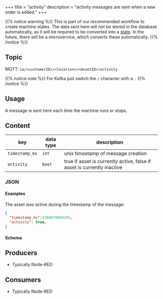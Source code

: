 +++
title = "activity"
description = "activity messages are sent when a new order is added."
+++

{{% notice warning %}}
This is part of our recommended workflow to create machine states. The data sent here will not be stored in the database automatically, as it will be required to be converted into a [state](/docs/architecture/datamodel/states). In the future, there will be a microservice, which converts these automatically.
{{% /notice %}}

## Topic

MQTT: ``ia/<customerID>/<location>/<AssetID>/activity``

{{% notice note %}}
For Kafka just switch the `/` character with a `.`
{{% /notice %}}

## Usage

A message is sent here each time the machine runs or stops. 
## Content

| key            | data type | description                                                             |
|----------------|-----------|-------------------------------------------------------------------------|
| `timestamp_ms` | `int`     | unix timestamp of message creation                                      |
| `activity`     | `bool`    | true if asset is currently active, false if asset is currently inactive |

### JSON

#### Examples

The asset was active during the timestamp of the message:
```json
{
  "timestamp_ms":1588879689394,
  "activity": true,
}
```



#### Schema
<!---
```json
{
    "$schema": "http://json-schema.org/draft/2019-09/schema",
    "$id": "https://learn.umh.app/content/docs/datamodel/messages/addOrder.json",
    "type": "object",
    "default": {},
    "title": "Root Schema",
    "required": [
        "product_id",
        "order_id",
        "target_units"
    ],
    "properties": {
        "product_id": {
            "type": "string",
            "default": "",
            "title": "The product id to be produced",
            "examples": [
                "test",
                "Beierlinger 30x15"
            ]
        },
        "order_id": {
            "type": "string",
            "default": "",
            "title": "The order id of the order",
            "examples": [
                "test_order",
                "HA16/4889"
            ]
        },
        "target_units": {
            "type": "integer",
            "default": 0,
            "minimum": 0,
            "title": "The amount of units to be produced",
            "examples": [
                1,
                100
            ]
        }
    },
    "examples": [{
      "product_id": "Beierlinger 30x15",
      "order_id": "HA16/4889",
      "target_units": 1
    },{
      "product_id":"test",
      "order_id":"test_order",
      "target_units":100
    }]
}
```
--->
## Producers

- Typically Node-RED

## Consumers

- Typically Node-RED

